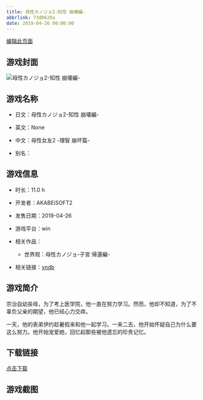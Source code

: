 ```yaml
---
title: 母性カノジョ2-知性 崩壊編-
abbrlink: 73d0620a
date: 2019-04-26 00:00:00
---
```

[编辑此页面](https://github.com/ACG-3/ADV3-source/blob/main/source/_posts/%E6%AF%8D%E6%80%A7%E3%82%AB%E3%83%8E%E3%82%B8%E3%83%A72-%E7%9F%A5%E6%80%A7%20%E5%B4%A9%E5%A3%8A%E7%B7%A8-.md)

## 游戏封面

![母性カノジョ2-知性 崩壊編-](https://pan.timero.xyz/d/onedrive/img_lib_001/%E6%AF%8D%E6%80%A7%E3%82%AB%E3%83%8E%E3%82%B8%E3%83%A72-%E7%9F%A5%E6%80%A7%20%E5%B4%A9%E5%A3%8A%E7%B7%A8-_cover.avif)


## 游戏名称

- 日文：母性カノジョ2-知性 崩壊編-
- 英文：None
- 中文：母性女友2 -理智 崩坏篇-

- 别名：


## 游戏信息

- 时长：11.0 h
- 开发者：AKABEiSOFT2
- 发售日期：2019-04-26
- 游戏平台：win
- 相关作品：
   - 世界观：母性カノジョ-子宮 帰還編-

- 相关链接：[vndb](https://vndb.org/v25328)


## 游戏简介

宗治自幼丧母，为了考上医学院，他一直在努力学习。然而，他却不知道，为了不辜负父亲的期望，他已经心力交瘁。

一天，他的表弟伊约趁暑假来和他一起学习。一来二去，他开始怀疑自己为什么要这么努力。他开始宠爱她，回忆起那些被他遗忘的珍贵记忆。




## 下载链接

[点击下载](https://pan.timero.xyz/onedrive/adv_lib_001/%E6%AF%8D%E6%80%A7%E3%82%AB%E3%83%8E%E3%82%B8%E3%83%A72-%E7%9F%A5%E6%80%A7%20%E5%B4%A9%E5%A3%8A%E7%B7%A8-)


## 游戏截图


